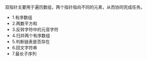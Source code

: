 双指针主要用于遍历数组，两个指针指向不同的元素，从而协同完成任务。

- 1.有序数组
- 2.两数平方和
- 3.反转字符中的元音字符
- 4.归并两个有序数组
- 5.判断链表是否存在
- 6.回文字符串
- 7.最长子序列







